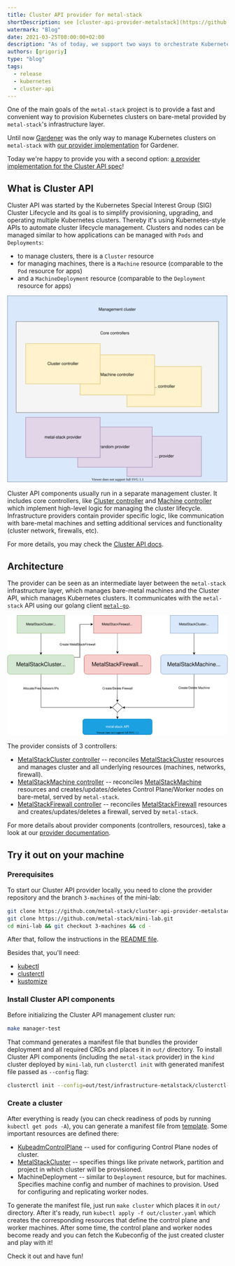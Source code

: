 ```yaml
---
title: Cluster API provider for metal-stack
shortDescription: see [cluster-api-provider-metalstack](https://github.com/metal-stack/cluster-api-provider-metalstack)
watermark: "Blog"
date: 2021-03-25T08:00:00+02:00
description: "As of today, we support two ways to orchestrate Kubernetes Clusters: Gardener and Cluster API! You may try it out on your local machine and simulate your own cloud provider"
authors: [grigoriy]
type: "blog"
tags:
  - release
  - kubernetes
  - cluster-api
---
```


One of the main goals of the `metal-stack` project is to provide a fast and convenient way to provision Kubernetes clusters on bare-metal provided by `metal-stack`'s infrastructure layer.

<!-- truncate -->

Until now [Gardener](https://gardener.cloud/) was the only way to manage Kubernetes clusters on `metal-stack` with [our provider implementation](https://github.com/metal-stack/gardener-extension-provider-metal) for Gardener.

Today we're happy to provide you with a second option: [a provider implementation for the Cluster API spec](https://github.com/metal-stack/cluster-api-provider-metalstack)!

## What is Cluster API

Cluster API was started by the Kubernetes Special Interest Group (SIG) Cluster Lifecycle and its goal is to simplify provisioning, upgrading, and operating multiple Kubernetes clusters. Thereby it's using Kubernetes-style APIs to automate cluster lifecycle management. Clusters and nodes can be managed similar to how applications can be managed with `Pods` and `Deployments`:

- to manage clusters, there is a `Cluster` resource
- for managing machines, there is a `Machine` resource (comparable to the `Pod` resource for apps)
- and a `MachineDeployment` resource (comparable to the `Deployment` resource for apps)

![Cluster API](./cluster_api.drawio.svg)

Cluster API components usually run in a separate management cluster. It includes core controllers, like [Cluster controller](https://cluster-api.sigs.k8s.io/developer/architecture/controllers/cluster.html) and [Machine controller](https://cluster-api.sigs.k8s.io/developer/architecture/controllers/machine.html) which implement high-level logic for managing the cluster lifecycle. Infrastructure providers contain provider specific logic, like communication with bare-metal machines and setting additional services and functionality (cluster network, firewalls, etc).

For more details, you may check the [Cluster API docs](https://cluster-api.sigs.k8s.io/).

## Architecture

The provider can be seen as an intermediate layer between the `metal-stack` infrastructure layer, which manages bare-metal machines and the Cluster API, which manages Kubernetes clusters. It communicates with the `metal-stack` API using our golang client [`metal-go`](https://github.com/metal-stack/metal-go).

![provider architecture](./metal_stack_arch.drawio.svg)

The provider consists of 3 controllers:

- [MetalStackCluster controller](https://github.com/metal-stack/cluster-api-provider-metalstack/blob/master/docs/controllers/MetalStackCluster_Controller.md) -- reconciles [MetalStackCluster](https://github.com/metal-stack/cluster-api-provider-metalstack/blob/master/docs/resources/MetalStackCluster.md) resources and manages cluster and all underlying resources (machines, networks, firewall).
- [MetalStackMachine controller](https://github.com/metal-stack/cluster-api-provider-metalstack/blob/master/docs/controllers/MetalStackMachine_Controller.md) -- reconciles [MetalStackMachine](https://github.com/metal-stack/cluster-api-provider-metalstack/blob/master/docs/resources/MetalStackMachine.md) resources and creates/updates/deletes Control Plane/Worker nodes on bare-metal, served by `metal-stack`.
- [MetalStackFirewall controller](https://github.com/metal-stack/cluster-api-provider-metalstack/blob/master/docs/controllers/MetalStackFirewall_Controller.md) -- reconciles [MetalStackFirewall](https://github.com/metal-stack/cluster-api-provider-metalstack/blob/master/docs/resources/MetalStackFirewall.md) resources and creates/updates/deletes a firewall, served by `metal-stack`.

For more details about provider components (controllers, resources), take a look at our [provider documentation](https://github.com/metal-stack/cluster-api-provider-metalstack/blob/master/docs/contents.md).

## Try it out on your machine

### Prerequisites

To start our Cluster API provider locally, you need to clone the provider repository and the branch `3-machines` of the mini-lab:

```bash
git clone https://github.com/metal-stack/cluster-api-provider-metalstack.git
git clone https://github.com/metal-stack/mini-lab.git
cd mini-lab && git checkout 3-machines && cd -
```

After that, follow the instructions in the [README file](https://github.com/metal-stack/mini-lab/blob/3-machines/README.md).

Besides that, you'll need:

- [kubectl](https://kubernetes.io/docs/tasks/tools/)
- [clusterctl](https://cluster-api.sigs.k8s.io/clusterctl/overview.html)
- [kustomize](https://kubectl.docs.kubernetes.io/installation/kustomize/)

### Install Cluster API components

Before initializing the Cluster API management cluster run:

```bash
make manager-test
```

That command generates a manifest file that bundles the provider deployment and all required CRDs and places it in `out/` directory. To install Cluster API components (including the `metal-stack` provider) in the `kind` cluster deployed by `mini-lab`, run `clusterctl init` with generated manifest file passed as `--config` flag:

```bash
clusterctl init --config=out/test/infrastructure-metalstack/clusterctl-{latest_tag}-dirty.yaml --infrastructure=metalstack -v3
```

### Create a cluster

After everything is ready (you can check readiness of pods by running `kubectl get pods -A`), you can generate a manifest file from [template](https://github.com/metal-stack/cluster-api-provider-metalstack/blob/master/templates/cluster-template.yaml). Some important resources are defined there:

- [KubeadmControlPlane](https://cluster-api.sigs.k8s.io/developer/architecture/controllers/control-plane.html) -- used for configuring Control Plane nodes of cluster.
- [MetalStackCluster](https://github.com/metal-stack/cluster-api-provider-metalstack/blob/master/docs/resources/MetalStackCluster.md) -- specifies things like private network, partition and project in which cluster will be provisioned.
- MachineDeployment -- similar to `Deployment` resource, but for machines. Specifies machine config and number of machines to provision. Used for configuring and replicating worker nodes.

To generate the manifest file, just run `make cluster` which places it in `out/` directory. After it's ready, run `kubectl apply -f out/cluster.yaml` which creates the corresponding resources that define the control plane and worker machines. After some time, the control plane and worker nodes become ready and you can fetch the Kubeconfig of the just created cluster and play with it!

Check it out and have fun!
